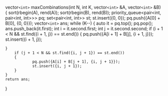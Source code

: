 vector`<int>` maxCombinations(int N, int K, vector`<int>` &A, vector`<int>` &B)
{
    sort(rbegin(A), rend(A));
    sort(rbegin(B), rend(B));
    priority_queue<pair<int, pair<int, int>>> pq;
    set<pair<int, int>> st;
    st.insert({0, 0});
    pq.push({A[0] + B[0], {0, 0}});
    vector`<int>` ans;
    while (K--)
    {
        auto it = pq.top();
        pq.pop();
        ans.push_back(it.first);
        int i = it.second.first;
        int j = it.second.second;
        if (i + 1 < N && st.find({i + 1, j}) == st.end())
        {
                pq.push({A[i + 1] + B[j], {i + 1, j}});
                st.insert({i + 1, j});

    }
        if (j + 1 < N && st.find({i, j + 1}) == st.end())
        {
                pq.push({A[i] + B[j + 1], {i, j + 1}});
                st.insert({i, j + 1});
        }
    }
    return ans;
}

